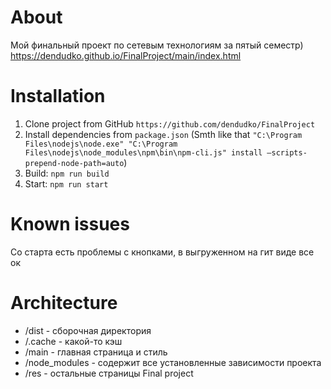 # About
Мой финальный проект по сетевым технологиям за пятый семестр)
<br>
https://dendudko.github.io/FinalProject/main/index.html
# Installation
1. Clone project from GitHub `https://github.com/dendudko/FinalProject`
2. Install dependencies from `package.json`
(Smth like that `"C:\Program Files\nodejs\node.exe" "C:\Program Files\nodejs\node_modules\npm\bin\npm-cli.js" install —scripts-prepend-node-path=auto`)
3. Build: `npm run build`
4. Start: `npm run start`
# Known issues
Со старта есть проблемы с кнопками, в выгруженном на гит виде все ок
# Architecture
- /dist - сборочная директория
- /.cache - какой-то кэш
- /main - главная страница и стиль
- /node_modules - содержит все установленные зависимости проекта
- /res - остальные страницы
Final project
